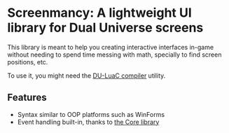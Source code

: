 # Screenmancy: A lightweight UI library for Dual Universe screens

This library is meant to help you creating interactive interfaces in-game without needing to spend time messing with math, specially to find screen positions, etc.

To use it, you might need the [DU-LuaC compiler](https://github.com/wolfe-labs/DU-LuaC) utility.

## Features

- Syntax similar to OOP platforms such as WinForms
- Event handling built-in, thanks to [the Core library](https://github.com/wolfe-labs/DU-Core)